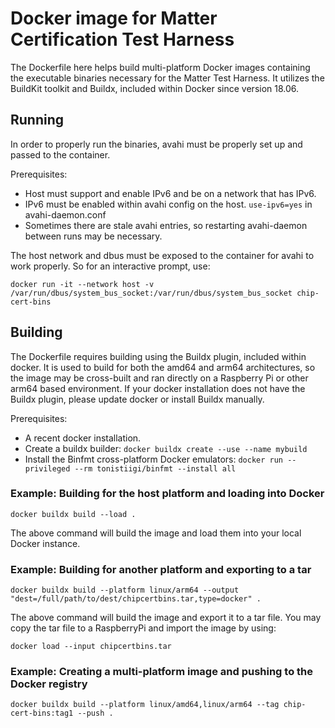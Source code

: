 # Docker image for Matter Certification Test Harness

The Dockerfile here helps build multi-platform Docker images containing the  executable binaries necessary for the Matter Test Harness. It utilizes the BuildKit toolkit and Buildx, included within Docker since version 18.06.

## Running

In order to properly run the binaries, avahi must be properly set up and passed to the container.

Prerequisites:

* Host must support and enable IPv6 and be on a network that has IPv6.
* IPv6 must be enabled within avahi config on the host. `use-ipv6=yes` in avahi-daemon.conf
* Sometimes there are stale avahi entries, so restarting avahi-daemon between runs may be necessary.

The host network and dbus must be exposed to the container for avahi to work properly. So for an interactive prompt, use:

```
docker run -it --network host -v /var/run/dbus/system_bus_socket:/var/run/dbus/system_bus_socket chip-cert-bins
```

## Building

The Dockerfile requires building using the Buildx plugin, included within docker. It is used to build for both the amd64 and arm64 architectures, so the image may be cross-built and ran directly on a Raspberry Pi or other arm64 based environment. If your docker installation does not have the Buildx plugin, please update docker or install Buildx manually.

Prerequisites:

* A recent docker installation.
* Create a buildx builder: `docker buildx create --use --name mybuild`
* Install the Binfmt cross-platform Docker emulators: `docker run --privileged --rm tonistiigi/binfmt --install all`

### Example: Building for the host platform and loading into Docker

```
docker buildx build --load .
```

The above command will build the image and load them into your local Docker instance.

### Example: Building for another platform and exporting to a tar

```
docker buildx build --platform linux/arm64 --output "dest=/full/path/to/dest/chipcertbins.tar,type=docker" .
```

The above command will build the image and export it to a tar file. You may copy the tar file to a RaspberryPi and import the image by using:

```
docker load --input chipcertbins.tar
```

### Example: Creating a multi-platform image and pushing to the Docker registry

```
docker buildx build --platform linux/amd64,linux/arm64 --tag chip-cert-bins:tag1 --push .
```
